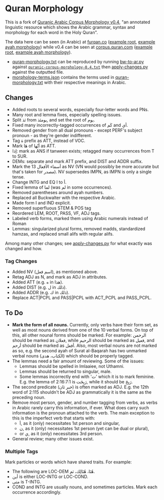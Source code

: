 # Quran Morphology

This is a fork of [Quranic Arabic Corpus Morphology v0.4](http://corpus.quran.com),
"an annotated linguistic resource which shows the Arabic grammar,
syntax and morphology for each word in the Holy Quran".

The data here can be seen (in Arabic) at [furqan.co](https://furqan.co)
([example root](https://furqan.co/quran-roots/أتي),
[example ayah morphology](https://furqan.co/ayah-morph/1/1))
while v0.4 can be seen at [corpus.quran.com](http://corpus.quran.com)
([example root](http://corpus.quran.com/qurandictionary.jsp?q=Aty),
[example ayah morphology](http://corpus.quran.com/wordbyword.jsp?chapter=1&verse=1#(1:1:1))).

- [quran-morphology.txt](quran-morphology.txt) can be reproduced by running [bw-to-ar.py](scripts/bw-to-ar.py)
  against [`quranic-corpus-morphology-0.4.txt`](http://corpus.quran.com/download/)
  then [apply-changes.py](scripts/apply-changes.py) against the outputted file.
- [morphology-terms.json](morphology-terms.json) contains the terms used in
  [quran-morphology.txt](quran-morphology.txt) with their respective meanings in Arabic.

## Changes
- Added roots to several words, especially four-letter words and PNs.
- Many root and lemma fixes, especially spelling issues.
- Split ئذ from يومئذ, and set the root of يوم.
- Fixed many incorrectly-tagged occurrences of كَم and أي.
- Removed gender from all dual pronouns - except PERF's
  subject pronoun - as they're gender indifferent.
- Tag هَ prefix as ATT, instead of VOC.
- Mark هَا of أيّها as ATT.
- إذا: mark as ANS if tanween exists; retagged many occurrences
  from T to SUR.
- DEMs: separate and mark ATT prefix, and DIST and ADDR suffix.
- Mark the 13 أسماء الأفعال as NV (VN would possibly be more accurate
  but that's taken for مصدر). NV supersedes IMPN, as IMPN is only a single tense.
- Change INTG and EQ ا to أ.
- Fixed lemma of لما (was لم in some occurrences).
- Removed parentheses around ayah numbers.
- Replaced all Buckwalter with the respective Arabic.
- Made form I and IND explicit.
- Removed superfluous STEM & POS tag
- Reordered LEM, ROOT, PASS, VF, ADJ tags.
- Labeled verb forms, marked them using Arabic numerals instead of Roman
- Lemmas: singularized plural forms, removed madds, standardized hamzas,
  and replaced small alifs with regular alifs.

Among many other changes; see [apply-changes.py](scripts/apply-changes.py)
for what exactly was changed and how.

### Tag Changes
- Added NV (اسم فعل), as mentioned above.
- Retag ADJ as N, and mark as ADJ in attributes.
- Added ATT (e.g. ه in هذا).
- Added DIST (e.g. ل in ذلك).
- Added ADDR (e.g. ك in ذلك).
- Replace ACT|PCPL and PASS|PCPL with ACT_PCPL and PASS_PCPL.

## To Do
- **Mark the form of all nouns.**
  Currently, only verbs have their form set, as well as most
  nouns derived from one of the 10 verbal forms.
  On top of this, all other nounal forms should be marked.
  For example: الرحمن should be marked as فعلان, while
  الرحيم should be marked as فعيل, and أرحم should be marked as أفعل.
  Also, most verbal nouns are not marked as so, e.g. the second ayah
  of Surat al-Baqarah has two unmarked verbal nouns (الكتاب، هدى) which
  should be properly tagged.
- The lemmas need a fair amount of reviewing. Some of the issues:
  - Lemmas should be spelled in Imlaaiee, not Uthamni.
  - Lemmas should be returned to singular, male.
  - Some lemmas incorrectly end with 'ت' which it is to mark feminine.
    E.g. the lemma of 2:16:7:1 is رَبِحَت, while it should be رَبِحَ.
- The second predicate (خبر ثان) is often marked as ADJ. E.g. the 12th word of 2:115
  shouldn't be ADJ as grammatically it is the same as the preceding noun.
- Remove most person, gender, and number tagging from verbs, as
  verbs in Arabic rarely carry this information, if ever. What
  does carry such information is the pronoun attached to the verb.
  The main exception to this is the imperfect verb that starts with:
  - أ, as it (only) necessitates 1st person and singular,
  - ن, as it (only) necessitates 1st person (yet can be dual or plural),
  - or ي, as it (only) necessitates 3rd person.
- General review; many other issues exist.

### Multiple Tags
Mark particles or words which have shared traits. For example:
- The following are LOC-DEM هُنَا، هُنَالِك، ثم.
- أين is either LOC-INTG or LOC-COND.
- متى is T-INTG.
- COND and INTG are usually nouns, and sometimes particles.
  Mark each occurrence accordingly.
